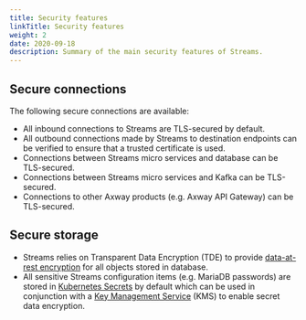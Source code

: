 ```yaml
---
title: Security features
linkTitle: Security features
weight: 2
date: 2020-09-18
description: Summary of the main security features of Streams.
---
```


## Secure connections

The following secure connections are available:

* All inbound connections to Streams are TLS-secured by default.
* All outbound connections made by Streams to destination endpoints can be verified to ensure that a trusted certificate is used.
* Connections between Streams micro services and database can be TLS-secured.
* Connections between Streams micro services and Kafka can be TLS-secured.
* Connections to other Axway products (e.g. Axway API Gateway) can be TLS-secured.

## Secure storage

* Streams relies on Transparent Data Encryption (TDE) to provide [data-at-rest encryption](https://mariadb.com/kb/en/data-at-rest-encryption-overview/) for all objects stored in database.
* All sensitive Streams configuration items (e.g. MariaDB passwords) are stored in [Kubernetes Secrets](https://kubernetes.io/docs/concepts/configuration/secret/) by default which can be used in conjunction with a [Key Management Service](https://kubernetes.io/docs/tasks/administer-cluster/kms-provider/) (KMS) to enable secret data encryption.
